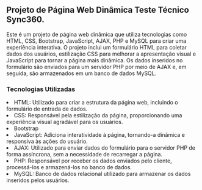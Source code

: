 <h2>Projeto de Página Web Dinâmica Teste Técnico Sync360.</h2>

Este é um projeto de página web dinâmica que utiliza tecnologias como HTML, CSS, Bootstrap, JavaScript, AJAX, PHP e MySQL para criar uma experiência interativa. O projeto inclui um formulário HTML para coletar dados dos usuários, estilização CSS para melhorar a apresentação visual e JavaScript para tornar a página mais dinâmica. Os dados inseridos no formulário são enviados para um servidor PHP por meio de AJAX e, em seguida, são armazenados em um banco de dados MySQL.

<h3>Tecnologias Utilizadas</h3>

  <li>HTML: Utilizado para criar a estrutura da página web, incluindo o formulário de entrada de dados.</li>
  <li>CSS: Responsável pela estilização da página, proporcionando uma experiência visual agradável para os usuários.
  <li>Bootstrap
  <li>JavaScript: Adiciona interatividade à página, tornando-a dinâmica e responsiva às ações do usuário.
  <li>AJAX: Utilizado para enviar dados do formulário para o servidor PHP de forma assíncrona, sem a necessidade de recarregar a página.
  <li>PHP: Responsável por receber os dados enviados pelo cliente, processá-los e armazená-los no banco de dados.
  <li>MySQL: Banco de dados relacional utilizado para armazenar os dados inseridos pelos usuários.
